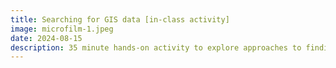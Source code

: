 ```yaml
---
title: Searching for GIS data [in-class activity]
image: microfilm-1.jpeg
date: 2024-08-15
description: 35 minute hands-on activity to explore approaches to finding, augmenting, or creating geospatial data.
---
```

